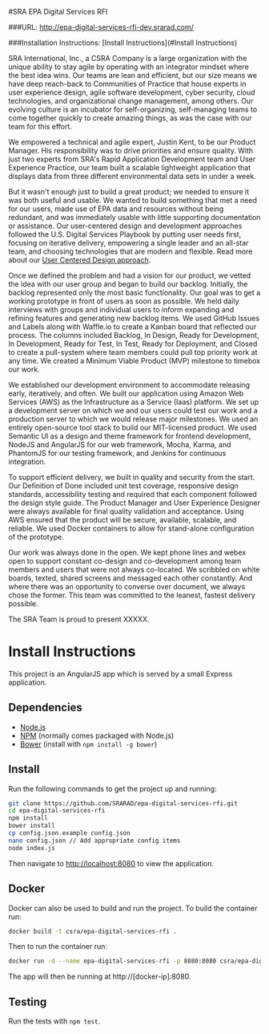 #SRA EPA Digital Services RFI

###URL: http://epa-digital-services-rfi-dev.srarad.com/

###Installation Instructions: [Install Instructions](#Install Instructions)

SRA International, Inc., a CSRA Company is a large organization with  the unique ability to stay agile by operating with an integrator mindset where the best idea wins.  Our teams are lean and efficient, but our size means we have  deep reach-back to Communities of Practice that house experts in user experience design, agile software development, cyber security, cloud technologies, and organizational change management, among others. Our evolving culture is an incubator for self-organizing, self-managing teams to come together quickly to create amazing things, as was the case with our team for this effort.

We empowered a technical and agile expert, Justin Kent, to be our Product Manager. His responsibility was to drive priorities and ensure quality. With just two experts from SRA's Rapid Application Development team and User Experience Practice, our team built a scalable lightweight application that displays data from three different environmental data sets in under a week. 

But it wasn't enough just to build a great product; we needed to ensure it was both useful and usable. We wanted to build something that met a need for our users, made use of EPA data and resources without being redundant, and was immediately usable with little supporting documentation or assistance. Our user-centered design and development approaches followed the U.S. Digital Services Playbook by putting user needs first, focusing on iterative delivery, empowering a single leader and an all-star team, and choosing technologies that are modern and flexible. Read more about our <a href="user_centered_design_process/">User Centered Design approach</a>.

Once we defined the problem and had a vision for our product, we vetted the idea with our user group and began to build our backlog. Initially, the backlog represented only the most basic functionality. Our goal was to get a working prototype in front of users as soon as possible. We held daily interviews with groups and individual users to inform expanding and refining features and generating new backlog items. We used GitHub Issues and Labels along with Waffle.io to create a Kanban board that reflected our process. The columns included Backlog, In Design, Ready for Development, In Development, Ready for Test, In Test, Ready for Deployment, and Closed to create a pull-system where team members could pull top priority work at any time. We created a Minimum Viable Product (MVP) milestone to timebox our work.

We established our development environment to accommodate releasing early, iteratively, and often. We built our application using Amazon Web Services (AWS) as the Infrastructure as a Service (Iaas) platform. We set up a development server on which we and our users could test our work and a production server to which we would release major milestones. We used an entirely open-source tool stack to build our MIT-licensed product. We used Semantic UI as a design and theme framework for frontend development, NodeJS and AngularJS for our web framework, Mocha, Karma, and PhantomJS for our testing framework, and Jenkins for continuous integration.

To support efficient delivery, we built in quality and security from the start. Our Definition of Done included unit test coverage, responsive design standards, accessibility testing and required that each component followed the design style guide. The Product Manager and User Experience Designer were always available for final quality validation and acceptance. Using AWS ensured that the product will be secure, available, scalable, and reliable. We used Docker containers to allow for stand-alone configuration of the prototype.

Our work was always done in the open. We kept phone lines and webex open to support constant co-design and co-development among team members and users that were not always co-located. We scribbled on white boards, texted, shared screens and messaged each other constantly. And where there was an opportunity to converse over document, we always chose the former. This team was committed to the leanest, fastest delivery possible.

The SRA Team is proud to present XXXXX.

# Install Instructions
This project is an AngularJS app which is served by a small Express application.

## Dependencies
- [Node.js](https://nodejs.org/en/)
- [NPM](https://www.npmjs.com/) (normally comes packaged with Node.js)
- [Bower](http://bower.io/) (install with `npm install -g bower`)

## Install
Run the following commands to get the project up and running:

```bash
git clone https://github.com/SRARAD/epa-digital-services-rfi.git
cd epa-digital-services-rfi
npm install
bower install
cp config.json.example config.json
nano config.json // Add appropriate config items
node index.js
```

Then navigate to [http://localhost:8080](http://localhost:8080) to view the application.

## Docker
Docker can also be used to build and run the project. To build the container run:

```bash
docker build -t csra/epa-digital-services-rfi .
```

Then to run the container run:

```bash
docker run -d --name epa-digital-services-rfi -p 8080:8080 csra/epa-digital-services-rfi
```

The app will then be running at http://[docker-ip]:8080.

## Testing
Run the tests with `npm test`.
